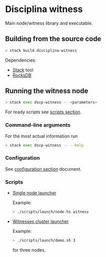 # Disciplina witness

Main node/witness library and executable.

## Building from the source code

```bash
> stack build disciplina-witness
```

Dependencies:

* [Stack](https://docs.haskellstack.org/en/stable/README/) tool
* [RocksDB](https://github.com/facebook/rocksdb/blob/master/INSTALL.md)

## Running the witness node

```bash
> stack exec dscp-witness -- <parameters>
```

For ready scripts see [scripts section](#scripts).

### Command-line arguments

For the most actual information run

```bash
> stack exec dscp-witness -- --help
```

### Configuration

See [configuration section](/docs/config.md) document.

### Scripts
<a name="scripts"></a>

* [Single node launcher](../scripts/launch/node.hs)

  Example:
  ```bash
  > ./scripts/launch/node.hs witness
  ```

* [Witnesses cluster launcher](../scripts/launch/demo.sh)
  <a name="launch-witness-cluster"></a>

  Example:
  ```bash
  > ./scripts/launch/demo.sh 3
  ```
  for three nodes.
